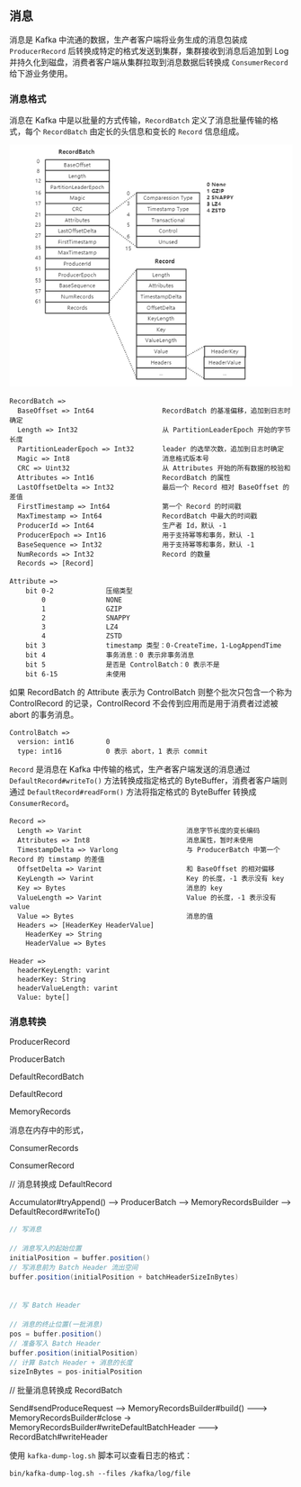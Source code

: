 ## 消息

消息是 Kafka 中流通的数据，生产者客户端将业务生成的消息包装成 `ProducerRecord` 后转换成特定的格式发送到集群，集群接收到消息后追加到 Log 并持久化到磁盘，消费者客户端从集群拉取到消息数据后转换成 `ConsumerRecord` 给下游业务使用。


### 消息格式

消息在 Kafka 中是以批量的方式传输，`RecordBatch` 定义了消息批量传输的格式，每个 `RecordBatch` 由定长的头信息和变长的 `Record` 信息组成。

![Log](../img/records.png)


```
RecordBatch =>
  BaseOffset => Int64                 RecordBatch 的基准偏移，追加到日志时确定
  Length => Int32                     从 PartitionLeaderEpoch 开始的字节长度
  PartitionLeaderEpoch => Int32       leader 的选举次数，追加到日志时确定
  Magic => Int8                       消息格式版本号
  CRC => Uint32                       从 Attributes 开始的所有数据的校验和
  Attributes => Int16                 RecordBatch 的属性
  LastOffsetDelta => Int32            最后一个 Record 相对 BaseOffset 的差值
  FirstTimestamp => Int64             第一个 Record 的时间戳
  MaxTimestamp => Int64               RecordBatch 中最大的时间戳
  ProducerId => Int64                 生产者 Id，默认 -1
  ProducerEpoch => Int16              用于支持幂等和事务，默认 -1
  BaseSequence => Int32               用于支持幂等和事务，默认 -1
  NumRecords => Int32                 Record 的数量
  Records => [Record]

Attribute =>
    bit 0-2             压缩类型
        0               NONE
        1               GZIP
        2               SNAPPY
        3               LZ4
        4               ZSTD
    bit 3               timestamp 类型：0-CreateTime，1-LogAppendTime
    bit 4               事务消息：0 表示非事务消息
    bit 5               是否是 ControlBatch：0 表示不是
    bit 6-15            未使用
```
如果 RecordBatch 的 Attribute 表示为 ControlBatch 则整个批次只包含一个称为 ControlRecord 的记录，ControlRecord 不会传到应用而是用于消费者过滤被 abort 的事务消息。
```
ControlBatch =>
  version: int16        0
  type: int16           0 表示 abort，1 表示 commit
```

`Record` 是消息在 Kafka 中传输的格式，生产者客户端发送的消息通过 `DefaultRecord#writeTo()` 方法转换成指定格式的 ByteBuffer，消费者客户端则通过 `DefaultRecord#readForm()` 方法将指定格式的 ByteBuffer 转换成 `ConsumerRecord`。
```
Record =>
  Length => Varint                          消息字节长度的变长编码
  Attributes => Int8                        消息属性，暂时未使用
  TimestampDelta => Varlong                 与 ProducerBatch 中第一个 Record 的 timstamp 的差值
  OffsetDelta => Varint                     和 BaseOffset 的相对偏移
  KeyLength => Varint                       Key 的长度，-1 表示没有 key
  Key => Bytes                              消息的 key
  ValueLength => Varint                     Value 的长度，-1 表示没有 value
  Value => Bytes                            消息的值
  Headers => [HeaderKey HeaderValue]
    HeaderKey => String
    HeaderValue => Bytes

Header =>
  headerKeyLength: varint
  headerKey: String
  headerValueLength: varint
  Value: byte[]
```

### 消息转换



ProducerRecord

ProducerBatch

DefaultRecordBatch

DefaultRecord

MemoryRecords

消息在内存中的形式，

ConsumerRecords

ConsumerRecord


// 消息转换成 DefaultRecord

Accumulator#tryAppend()  --> ProducerBatch  --> MemoryRecordsBuilder  --> DefaultRecord#writeTo()

```java
// 写消息

// 消息写入的起始位置
initialPosition = buffer.position()
// 写消息前为 Batch Header 流出空间
buffer.position(initialPosition + batchHeaderSizeInBytes)


// 写 Batch Header

// 消息的终止位置(一批消息)
pos = buffer.position()
// 准备写入 Batch Header
buffer.position(initialPosition)
// 计算 Batch Header + 消息的长度
sizeInBytes = pos-initialPosition
```

// 批量消息转换成 RecordBatch

Send#sendProduceRequest --> MemoryRecordsBuilder#build() ---> MemoryRecordsBuilder#close   -> MemoryRecordsBuilder#writeDefaultBatchHeader  ---> RecordBatch#writeHeader


使用 ```kafka-dump-log.sh``` 脚本可以查看日志的格式：
```shell
bin/kafka-dump-log.sh --files /kafka/log/file
```